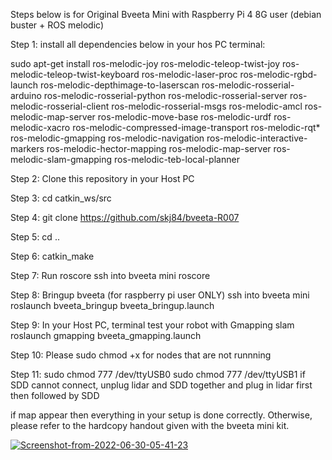 Steps below is for Original Bveeta Mini with Raspberry Pi 4 8G user (debian buster + ROS melodic)

Step 1:
install all dependencies below in your hos PC terminal:

sudo apt-get install ros-melodic-joy ros-melodic-teleop-twist-joy   ros-melodic-teleop-twist-keyboard ros-melodic-laser-proc   ros-melodic-rgbd-launch ros-melodic-depthimage-to-laserscan   ros-melodic-rosserial-arduino ros-melodic-rosserial-python   ros-melodic-rosserial-server ros-melodic-rosserial-client   ros-melodic-rosserial-msgs ros-melodic-amcl ros-melodic-map-server   ros-melodic-move-base ros-melodic-urdf ros-melodic-xacro   ros-melodic-compressed-image-transport ros-melodic-rqt*   ros-melodic-gmapping ros-melodic-navigation ros-melodic-interactive-markers ros-melodic-hector-mapping ros-melodic-map-server ros-melodic-slam-gmapping ros-melodic-teb-local-planner

Step 2:
Clone this repository in your Host PC

Step 3:
cd catkin_ws/src

Step 4:
git clone https://github.com/skj84/bveeta-R007

Step 5:
cd ..

Step 6:
catkin_make

Step 7: Run roscore
ssh into bveeta mini
roscore
 
Step 8: Bringup bveeta (for raspberry pi user ONLY)
ssh into bveeta mini
roslaunch bveeta_bringup bveeta_bringup.launch

Step 9:
In your Host PC, terminal test your robot with Gmapping slam
roslaunch gmapping bveeta_gmapping.launch

Step 10:
Please sudo chmod +x for nodes that are not runnning 

Step 11: 
sudo chmod 777 /dev/ttyUSB0
sudo chmod 777 /dev/ttyUSB1
if SDD cannot connect, unplug lidar and SDD together and plug in lidar first then followed by SDD 

if map appear then everything in your setup is done correctly. Otherwise, please refer to the hardcopy handout given
with the bveeta mini kit.

<a href="https://ibb.co/82vzBmt"><img src="https://i.ibb.co/1Kysn0j/Screenshot-from-2022-06-30-05-41-23.png" alt="Screenshot-from-2022-06-30-05-41-23" border="0"></a><br /><a target='_blank' href='https://500pxdownload.com/'></a><br />

